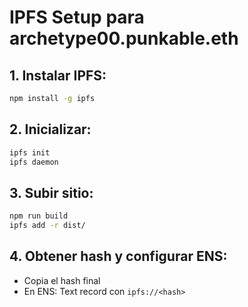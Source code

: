 # IPFS Setup para archetype00.punkable.eth

## 1. Instalar IPFS:
```bash
npm install -g ipfs
```

## 2. Inicializar:
```bash
ipfs init
ipfs daemon
```

## 3. Subir sitio:
```bash
npm run build
ipfs add -r dist/
```

## 4. Obtener hash y configurar ENS:
- Copia el hash final
- En ENS: Text record con `ipfs://<hash>`
